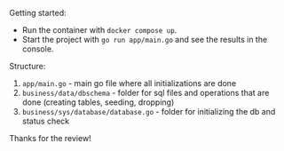 Getting started:
* Run the container with `docker compose up`.
* Start the project with `go run app/main.go` and see the results in the console.
 
Structure:
1. `app/main.go` - main go file where all initializations are done
2. `business/data/dbschema` - folder for sql files and operations that are done (creating tables, seeding, dropping)
3. `business/sys/database/database.go` - folder for initializing the db and status check

Thanks for the review!
